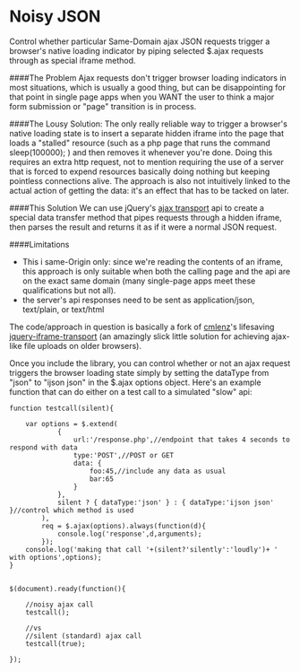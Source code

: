 Noisy JSON
=====

Control whether particular Same-Domain ajax JSON requests trigger a browser's native loading indicator by piping selected $.ajax requests through as special iframe method.

####The Problem
Ajax requests don't trigger browser loading indicators in most situations, which is usually a good thing, but can be disappointing for that point in single page apps when you WANT the user to think a major form submission or "page" transition is in process.

####The Lousy Solution: 
The only really reliable way to trigger a browser's native loading state is to insert a separate hidden iframe into the page that loads a "stalled" resource (such as a php page that runs the command sleep(100000); ) and then removes it whenever you're done.  Doing this requires an extra http request, not to mention requiring the use of a server that is forced to expend resources basically doing nothing but keeping pointless connections alive.  The approach is also not intuitively linked to the actual action of getting the data: it's an effect that has to be tacked on later.

####This Solution
We can use jQuery's [ajax transport](http://api.jquery.com/jQuery.ajaxTransport/) api to create a special data transfer method that pipes requests through a hidden iframe, then parses the result and returns it as if it were a normal JSON request.

####Limitations
- This i same-Origin only: since we're reading the contents of an iframe, this approach is only suitable when both the calling page and the api are on the exact same domain (many single-page apps meet these qualifications but not all).
- the server's api responses need to be sent as application/json, text/plain, or text/html

The code/approach in question is basically a fork of [cmlenz](https://github.com/cmlenz)'s lifesaving [jquery-iframe-transport](https://github.com/cmlenz/jquery-iframe-transport) (an amazingly slick little solution for achieving ajax-like file uploads on older browsers).


Once you include the library, you can control whether or not an ajax request triggers the browser loading state simply by setting the dataType from "json" to "ijson json" in the $.ajax options object.  Here's an example function that can do either on a test call to a simulated "slow" api:


```
function testcall(silent){
    
    var options = $.extend(
            {
                url:'/response.php',//endpoint that takes 4 seconds to respond with data
                type:'POST',//POST or GET
                data: {
                    foo:45,//include any data as usual
                    bar:65
                }
            },
            silent ? { dataType:'json' } : { dataType:'ijson json' }//control which method is used
        ),
        req = $.ajax(options).always(function(d){
            console.log('response',d,arguments);
        });
    console.log('making that call '+(silent?'silently':'loudly')+ ' with options',options);
}


$(document).ready(function(){

    //noisy ajax call
    testcall();

    //vs
    //silent (standard) ajax call
    testcall(true);
    
});
```